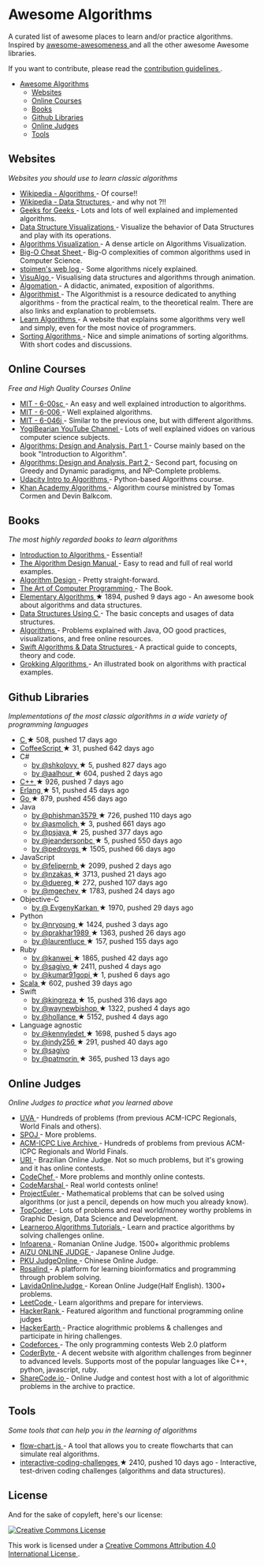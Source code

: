 <h1>
 Awesome Algorithms
</h1>
<p>
 A curated list of awesome places to learn and/or practice algorithms.
Inspired by
 <a href="https://github.com/bayandin/awesome-awesomeness">
  awesome-awesomeness
 </a>
 and all the other awesome Awesome libraries.
</p>
<p>
 If you want to contribute, please read the
 <a href="https://github.com/tayllan/awesome-algorithms/blob/master/CONTRIBUTING.md">
  contribution guidelines
 </a>
 .
</p>
<ul>
 <li>
  <a href="#awesome-algorithms">
   Awesome Algorithms
  </a>
  <ul>
   <li>
    <a href="#websites">
     Websites
    </a>
   </li>
   <li>
    <a href="#online-courses">
     Online Courses
    </a>
   </li>
   <li>
    <a href="#books">
     Books
    </a>
   </li>
   <li>
    <a href="#github-libraries">
     Github Libraries
    </a>
   </li>
   <li>
    <a href="#online-judges">
     Online Judges
    </a>
   </li>
   <li>
    <a href="#tools">
     Tools
    </a>
   </li>
  </ul>
 </li>
</ul>
<h2>
 Websites
</h2>
<p>
 <em>
  Websites you should use to learn classic algorithms
 </em>
</p>
<ul>
 <li>
  <a href="https://en.wikipedia.org/wiki/List_of_algorithms">
   Wikipedia - Algorithms
  </a>
  - Of course!!
 </li>
 <li>
  <a href="https://en.wikipedia.org/wiki/List_of_data_structures">
   Wikipedia - Data Structures
  </a>
  - and why not ?!!
 </li>
 <li>
  <a href="http://www.geeksforgeeks.org/fundamentals-of-algorithms/">
   Geeks for Geeks
  </a>
  -
Lots and lots of well explained and implemented algorithms.
 </li>
 <li>
  <a href="http://www.cs.usfca.edu/~galles/visualization/Algorithms.html">
   Data Structure Visualizations
  </a>
  - Visualize the behavior of Data Structures and play with its operations.
 </li>
 <li>
  <a href="http://bost.ocks.org/mike/algorithms/">
   Algorithms Visualization
  </a>
  - A dense article on Algorithms Visualization.
 </li>
 <li>
  <a href="http://bigocheatsheet.com/">
   Big-O Cheat Sheet
  </a>
  - Big-O complexities of common algorithms used in Computer Science.
 </li>
 <li>
  <a href="http://www.stoimen.com/blog/">
   stoimen's web log
  </a>
  - Some algorithms nicely explained.
 </li>
 <li>
  <a href="http://www.comp.nus.edu.sg/~stevenha/visualization/index.html">
   VisuAlgo
  </a>
  - Visualising data structures and algorithms through animation.
 </li>
 <li>
  <a href="http://www.algomation.com/">
   Algomation
  </a>
  - A didactic, animated, exposition of algorithms.
 </li>
 <li>
  <a href="http://www.algorithmist.com/index.php/Main_Page">
   Algorithmist
  </a>
  - The Algorithmist is a resource dedicated to anything algorithms - from the practical realm, to the theoretical realm. There are also links and explanation to problemsets.
 </li>
 <li>
  <a href="http://www.learnalgorithms.in/">
   Learn Algorithms
  </a>
  - A website that explains some algorithms very well and simply, even for the most novice of programmers.
 </li>
 <li>
  <a href="http://www.sorting-algorithms.com/">
   Sorting Algorithms
  </a>
  - Nice and simple animations of sorting algorithms. With short codes and discussions.
 </li>
</ul>
<h2>
 Online Courses
</h2>
<p>
 <em>
  Free and High Quality Courses Online
 </em>
</p>
<ul>
 <li>
  <a href="http://ocw.mit.edu/courses/electrical-engineering-and-computer-science/6-00sc-introduction-to-computer-science-and-programming-spring-2011/index.htm">
   MIT - 6-00sc
  </a>
  -
An easy and well explained introduction to algorithms.
 </li>
 <li>
  <a href="http://ocw.mit.edu/courses/electrical-engineering-and-computer-science/6-006-introduction-to-algorithms-fall-2011/lecture-videos/">
   MIT - 6-006
  </a>
  -
Well explained algorithms.
 </li>
 <li>
  <a href="http://ocw.mit.edu/courses/electrical-engineering-and-computer-science/6-046j-introduction-to-algorithms-sma-5503-fall-2005/video-lectures/">
   MIT - 6-046j
  </a>
  -
Similar to the previous one, but with different algorithms.
 </li>
 <li>
  <a href="https://www.youtube.com/channel/UCv3Kd0guxD5KWQtP---9D6g">
   YogiBearian YouTube Channel
  </a>
  - Lots of well explained vidoes on various computer science subjects.
 </li>
 <li>
  <a href="https://www.coursera.org/course/algo">
   Algorithms: Design and Analysis, Part 1
  </a>
  - Course mainly based on the book "Introduction to Algorithm".
 </li>
 <li>
  <a href="https://www.coursera.org/course/algo2">
   Algorithms: Design and Analysis, Part 2
  </a>
  - Second part, focusing on Greedy and Dynamic paradigms, and NP-Complete problems.
 </li>
 <li>
  <a href="https://www.udacity.com/course/intro-to-algorithms--cs215">
   Udacity Intro to Algorithms
  </a>
  - Python-based Algorithms course.
 </li>
 <li>
  <a href="https://www.khanacademy.org/computing/computer-science/algorithms">
   Khan Academy Algorithms
  </a>
  - Algorithm course ministred by Tomas Cormen and Devin Balkcom.
 </li>
</ul>
<h2>
 Books
</h2>
<p>
 <em>
  The most highly regarded books to learn algorithms
 </em>
</p>
<ul>
 <li>
  <a href="http://mitpress.mit.edu/books/introduction-algorithms">
   Introduction to Algorithms
  </a>
  - Essential!
 </li>
 <li>
  <a href="https://www8.cs.umu.se/kurser/TDBAfl/VT06/algorithms/BOOK/BOOK/BOOK.HTM">
   The Algorithm Design Manual
  </a>
  - Easy to read and full of real world examples.
 </li>
 <li>
  <a href="http://www.aw-bc.com/info/kleinberg/">
   Algorithm Design
  </a>
  - Pretty straight-forward.
 </li>
 <li>
  <a href="http://www-cs-faculty.stanford.edu/~uno/taocp.html">
   The Art of Computer Programming
  </a>
  - The Book.
 </li>
 <li>
  <a href="https://github.com/liuxinyu95/AlgoXY">
   Elementary Algorithms
  </a>
  <span>
   &#9733 1894, pushed 9 days ago
  </span>
  - An awesome book about algorithms and data structures.
 </li>
 <li>
  <a href="http://www.amazon.com/Data-Structures-Using-Aaron-Tenenbaum/dp/0131997467">
   Data Structures Using C
  </a>
  - The basic concepts and usages of data structures.
 </li>
 <li>
  <a href="http://algs4.cs.princeton.edu/home/">
   Algorithms
  </a>
  - Problems explained with Java, OO good practices, visualizations, and free online resources.
 </li>
 <li>
  <a href="http://shop.waynewbishop.com/">
   Swift Algorithms & Data Structures
  </a>
  - A practical guide to concepts, theory and code.
 </li>
 <li>
  <a href="http://www.manning.com/bhargava">
   Grokking Algorithms
  </a>
  - An illustrated book on algorithms with practical examples.
 </li>
</ul>
<h2>
 Github Libraries
</h2>
<p>
 <em>
  Implementations of the most classic algorithms in a wide variety of programming languages
 </em>
</p>
<ul>
 <li>
  <a href="https://github.com/fragglet/c-algorithms">
   C
  </a>
  <span>
   &#9733 508, pushed 17 days ago
  </span>
 </li>
 <li>
  <a href="https://github.com/BrunoRB/algorithms.coffee">
   CoffeeScript
  </a>
  <span>
   &#9733 31, pushed 642 days ago
  </span>
 </li>
 <li>
  C#
  <ul>
   <li>
    <a href="https://github.com/shkolovy/classic-algorithms">
     by @shkolovy
    </a>
    <span>
     &#9733 5, pushed 827 days ago
    </span>
   </li>
   <li>
    <a href="https://github.com/aalhour/C-Sharp-Algorithms">
     by @aalhour
    </a>
    <span>
     &#9733 604, pushed 2 days ago
    </span>
   </li>
  </ul>
 </li>
 <li>
  <a href="https://github.com/xtaci/algorithms">
   C++
  </a>
  <span>
   &#9733 926, pushed 7 days ago
  </span>
 </li>
 <li>
  <a href="https://github.com/aggelgian/erlang-algorithms">
   Erlang
  </a>
  <span>
   &#9733 51, pushed 45 days ago
  </span>
 </li>
 <li>
  <a href="https://github.com/arnauddri/algorithms">
   Go
  </a>
  <span>
   &#9733 879, pushed 456 days ago
  </span>
 </li>
 <li>
  Java
  <ul>
   <li>
    <a href="https://github.com/phishman3579/java-algorithms-implementation">
     by @phishman3579
    </a>
    <span>
     &#9733 726, pushed 110 days ago
    </span>
   </li>
   <li>
    <a href="https://github.com/asmolich/algorithms">
     by @asmolich
    </a>
    <span>
     &#9733 3, pushed 661 days ago
    </span>
   </li>
   <li>
    <a href="https://github.com/psjava/psjava">
     by @psjava
    </a>
    <span>
     &#9733 25, pushed 377 days ago
    </span>
   </li>
   <li>
    <a href="https://github.com/jeandersonbc/algorithms-and-ds">
     by @jeandersonbc
    </a>
    <span>
     &#9733 5, pushed 550 days ago
    </span>
   </li>
   <li>
    <a href="https://github.com/pedrovgs/Algorithms">
     by @pedrovgs
    </a>
    <span>
     &#9733 1505, pushed 66 days ago
    </span>
   </li>
  </ul>
 </li>
 <li>
  JavaScript
  <ul>
   <li>
    <a href="https://github.com/felipernb/algorithms.js">
     by @felipernb
    </a>
    <span>
     &#9733 2099, pushed 2 days ago
    </span>
   </li>
   <li>
    <a href="https://github.com/nzakas/computer-science-in-javascript">
     by @nzakas
    </a>
    <span>
     &#9733 3713, pushed 21 days ago
    </span>
   </li>
   <li>
    <a href="https://github.com/duereg/js-algorithms">
     by @duereg
    </a>
    <span>
     &#9733 272, pushed 107 days ago
    </span>
   </li>
   <li>
    <a href="https://github.com/mgechev/javascript-algorithms">
     by @mgechev
    </a>
    <span>
     &#9733 1783, pushed 24 days ago
    </span>
   </li>
  </ul>
 </li>
 <li>
  Objective-C
  <ul>
   <li>
    <a href="https://github.com/EvgenyKarkan/EKAlgorithms">
     by @ EvgenyKarkan
    </a>
    <span>
     &#9733 1970, pushed 29 days ago
    </span>
   </li>
  </ul>
 </li>
 <li>
  Python
  <ul>
   <li>
    <a href="https://github.com/nryoung/algorithms">
     by @nryoung
    </a>
    <span>
     &#9733 1424, pushed 3 days ago
    </span>
   </li>
   <li>
    <a href="https://github.com/prakhar1989/Algorithms">
     by @prakhar1989
    </a>
    <span>
     &#9733 1363, pushed 26 days ago
    </span>
   </li>
   <li>
    <a href="https://github.com/laurentluce/python-algorithms">
     by @laurentluce
    </a>
    <span>
     &#9733 157, pushed 155 days ago
    </span>
   </li>
  </ul>
 </li>
 <li>
  Ruby
  <ul>
   <li>
    <a href="https://github.com/kanwei/algorithms">
     by @kanwei
    </a>
    <span>
     &#9733 1865, pushed 42 days ago
    </span>
   </li>
   <li>
    <a href="https://github.com/sagivo/algorithms">
     by @sagivo
    </a>
    <span>
     &#9733 2411, pushed 4 days ago
    </span>
   </li>
   <li>
    <a href="https://github.com/kumar91gopi/Algorithms-and-Data-Structures-in-Ruby">
     by @kumar91gopi
    </a>
    <span>
     &#9733 1, pushed 6 days ago
    </span>
   </li>
  </ul>
 </li>
 <li>
  <a href="https://github.com/vkostyukov/scalacaster">
   Scala
  </a>
  <span>
   &#9733 602, pushed 39 days ago
  </span>
 </li>
 <li>
  Swift
  <ul>
   <li>
    <a href="https://github.com/kingreza/Swift-Algorithms-Strings-">
     by @kingreza
    </a>
    <span>
     &#9733 15, pushed 316 days ago
    </span>
   </li>
   <li>
    <a href="https://github.com/waynewbishop/SwiftStructures">
     by @waynewbishop
    </a>
    <span>
     &#9733 1322, pushed 4 days ago
    </span>
   </li>
   <li>
    <a href="https://github.com/hollance/swift-algorithm-club">
     by @hollance
    </a>
    <span>
     &#9733 5152, pushed 4 days ago
    </span>
   </li>
  </ul>
 </li>
 <li>
  Language agnostic
  <ul>
   <li>
    <a href="https://github.com/kennyledet/Algorithm-Implementations">
     by @kennyledet
    </a>
    <span>
     &#9733 1698, pushed 5 days ago
    </span>
   </li>
   <li>
    <a href="https://github.com/indy256/codelibrary">
     by @indy256
    </a>
    <span>
     &#9733 291, pushed 40 days ago
    </span>
   </li>
   <li>
    <a href="https://github.com/sagivo/algorithms">
     by @sagivo
    </a>
   </li>
   <li>
    <a href="https://github.com/patmorin/ods">
     by @patmorin
    </a>
    <span>
     &#9733 365, pushed 13 days ago
    </span>
   </li>
  </ul>
 </li>
</ul>
<h2>
 Online Judges
</h2>
<p>
 <em>
  Online Judges to practice what you learned above
 </em>
</p>
<ul>
 <li>
  <a href="https://uva.onlinejudge.org/">
   UVA
  </a>
  -
Hundreds of problems (from previous ACM-ICPC Regionals, World Finals and others).
 </li>
 <li>
  <a href="http://www.spoj.com/">
   SPOJ
  </a>
  - More problems.
 </li>
 <li>
  <a href="https://icpcarchive.ecs.baylor.edu/">
   ACM-ICPC Live Archive
  </a>
  -
Hundreds of problems from previous ACM-ICPC Regionals and World Finals.
 </li>
 <li>
  <a href="https://www.urionlinejudge.com.br/judge/login">
   URI
  </a>
  -
Brazilian Online Judge. Not so much problems, but it's growing and it has online contests.
 </li>
 <li>
  <a href="https://www.codechef.com/">
   CodeChef
  </a>
  -
More problems and monthly online contests.
 </li>
 <li>
  <a href="https://algo.codemarshal.org/">
   CodeMarshal
  </a>
  -
Real world contests online!
 </li>
 <li>
  <a href="https://projecteuler.net/">
   ProjectEuler
  </a>
  -
Mathematical problems that can be solved using algorithms (or just a pencil, depends on how much you already know).
 </li>
 <li>
  <a href="https://www.topcoder.com/">
   TopCoder
  </a>
  - Lots of problems and real world/money worthy problems in Graphic Design, Data Science and Development.
 </li>
 <li>
  <a href="https://www.learneroo.com/subjects/8">
   Learneroo Algorithms Tutorials
  </a>
  - Learn and practice algorithms by solving challenges online.
 </li>
 <li>
  <a href="http://www.infoarena.ro/">
   Infoarena
  </a>
  - Romanian Online Judge. 1500+ algorithmic problems
 </li>
 <li>
  <a href="http://judge.u-aizu.ac.jp/onlinejudge/">
   AIZU ONLINE JUDGE
  </a>
  - Japanese Online Judge.
 </li>
 <li>
  <a href="http://poj.org/">
   PKU JudgeOnline
  </a>
  - Chinese Online Judge.
 </li>
 <li>
  <a href="http://rosalind.info/problems/locations/">
   Rosalind
  </a>
  - A platform for learning bioinformatics and programming through problem solving.
 </li>
 <li>
  <a href="http://judge.lavida.us">
   LavidaOnlineJudge
  </a>
  - Korean Online Judge(Half English). 1300+ problems.
 </li>
 <li>
  <a href="https://leetcode.com/">
   LeetCode
  </a>
  - Learn algorithms and prepare for interviews.
 </li>
 <li>
  <a href="https://www.hackerrank.com/">
   HackerRank
  </a>
  - Featured algorithm and functional programming online judges
 </li>
 <li>
  <a href="https://www.hackerearth.com/">
   HackerEarth
  </a>
  - Practice alogrithmic problems & challenges and participate in hiring challenges.
 </li>
 <li>
  <a href="http://codeforces.com/">
   Codeforces
  </a>
  - The only programming contests Web 2.0 platform
 </li>
 <li>
  <a href="http://www.coderbyte.com/">
   CoderByte
  </a>
  - A decent website with algorithm challenges from beginner to advanced levels. Supports most of the popular languages like C++, python, javascript, ruby.
 </li>
 <li>
  <a href="https://sharecode.io/">
   ShareCode.io
  </a>
  - Online Judge and contest host with a lot of algorithmic problems in the archive to practice.
 </li>
</ul>
<h2>
 Tools
</h2>
<p>
 <em>
  Some tools that can help you in the learning of algorithms
 </em>
</p>
<ul>
 <li>
  <a href="http://brunorb.github.io/flow-chart.js/dist/index.html">
   flow-chart.js
  </a>
  -
A tool that allows you to create flowcharts that can simulate real algorithms.
 </li>
 <li>
  <a href="https://github.com/donnemartin/interactive-coding-challenges">
   interactive-coding-challenges
  </a>
  <span>
   &#9733 2410, pushed 10 days ago
  </span>
  - Interactive, test-driven coding challenges (algorithms and data structures).
 </li>
</ul>
<h2>
 License
</h2>
<p>
 And for the sake of copyleft, here's our license:
</p>
<p>
 <a href="http://creativecommons.org/licenses/by/4.0/">
  <img alt="Creative Commons License" src="http://i.creativecommons.org/l/by/4.0/88x31.png"/>
 </a>
</p>
<p>
 This work is licensed under a
 <a href="http://creativecommons.org/licenses/by/4.0/">
  Creative Commons Attribution 4.0 International License
 </a>
 .
</p>
